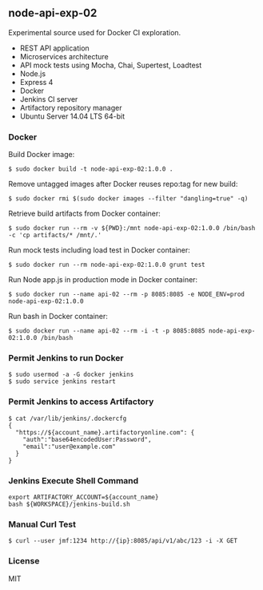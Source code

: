 ## node-api-exp-02 ##

  Experimental source used for Docker CI exploration.

  * REST API application
  * Microservices architecture
  * API mock tests using Mocha, Chai, Supertest, Loadtest
  * Node.js
  * Express 4
  * Docker
  * Jenkins CI server
  * Artifactory repository manager
  * Ubuntu Server 14.04 LTS 64-bit

### Docker ###

Build Docker image:

    $ sudo docker build -t node-api-exp-02:1.0.0 .

Remove untagged images after Docker reuses repo:tag for new build:

    $ sudo docker rmi $(sudo docker images --filter "dangling=true" -q)

Retrieve build artifacts from Docker container:

    $ sudo docker run --rm -v ${PWD}:/mnt node-api-exp-02:1.0.0 /bin/bash -c 'cp artifacts/* /mnt/.'

Run mock tests including load test in Docker container:

    $ sudo docker run --rm node-api-exp-02:1.0.0 grunt test

Run Node app.js in production mode in Docker container:

    $ sudo docker run --name api-02 --rm -p 8085:8085 -e NODE_ENV=prod node-api-exp-02:1.0.0

Run bash in Docker container:

    $ sudo docker run --name api-02 --rm -i -t -p 8085:8085 node-api-exp-02:1.0.0 /bin/bash

### Permit Jenkins to run Docker ###

    $ sudo usermod -a -G docker jenkins
    $ sudo service jenkins restart

### Permit Jenkins to access Artifactory ###

    $ cat /var/lib/jenkins/.dockercfg 
    {
      "https://${account_name}.artifactoryonline.com": {
        "auth":"base64encodedUser:Password",
        "email":"user@example.com"
      }
    }

### Jenkins Execute Shell Command ###

    export ARTIFACTORY_ACCOUNT=${account_name}
    bash ${WORKSPACE}/jenkins-build.sh

### Manual Curl Test ###

    $ curl --user jmf:1234 http://{ip}:8085/api/v1/abc/123 -i -X GET

### License ###

  MIT
